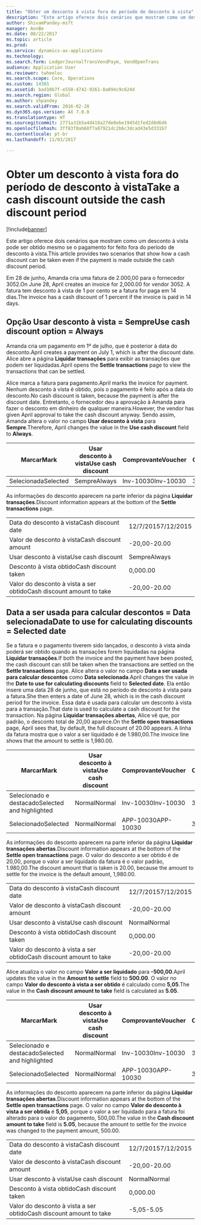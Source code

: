 ```yaml
---
title: "Obter um desconto à vista fora do período de desconto à vista"
description: "Este artigo oferece dois cenários que mostram como um desconto à vista pode ser obtido mesmo se o pagamento for feito fora do período de desconto à vista."
author: ShivamPandey-msft
manager: AnnBe
ms.date: 08/22/2017
ms.topic: article
ms.prod: 
ms.service: dynamics-ax-applications
ms.technology: 
ms.search.form: LedgerJournalTransVendPaym, VendOpenTrans
audience: Application User
ms.reviewer: twheeloc
ms.search.scope: Core, Operations
ms.custom: 14301
ms.assetid: bad10b7f-e550-4742-9261-8a094c9c624d
ms.search.region: Global
ms.author: shpandey
ms.search.validFrom: 2016-02-28
ms.dyn365.ops.version: AX 7.0.0
ms.translationtype: HT
ms.sourcegitcommit: 2771a31b5a4d418a27de0ebe1945d1fed2d8d6d6
ms.openlocfilehash: 3ff83f0ab68f7a87921dc2b6c3dcad43e5d331b7
ms.contentlocale: pt-br
ms.lasthandoff: 11/03/2017

---
```


# <a name="take-a-cash-discount-outside-the-cash-discount-period"></a><span data-ttu-id="7dbfc-103">Obter um desconto à vista fora do período de desconto à vista</span><span class="sxs-lookup"><span data-stu-id="7dbfc-103">Take a cash discount outside the cash discount period</span></span>

[!include[banner](../includes/banner.md)]


<span data-ttu-id="7dbfc-104">Este artigo oferece dois cenários que mostram como um desconto à vista pode ser obtido mesmo se o pagamento for feito fora do período de desconto à vista.</span><span class="sxs-lookup"><span data-stu-id="7dbfc-104">This article provides two scenarios that show how a cash discount can be taken even if the payment is made outside the cash discount period.</span></span>

<span data-ttu-id="7dbfc-105">Em 28 de junho, Amanda cria uma fatura de 2.000,00 para o fornecedor 3052.</span><span class="sxs-lookup"><span data-stu-id="7dbfc-105">On June 28, April creates an invoice for 2,000.00 for vendor 3052.</span></span> <span data-ttu-id="7dbfc-106">A fatura tem desconto à vista de 1 por cento se a fatura for paga em 14 dias.</span><span class="sxs-lookup"><span data-stu-id="7dbfc-106">The invoice has a cash discount of 1 percent if the invoice is paid in 14 days.</span></span>

## <a name="use-cash-discount-option--always"></a><span data-ttu-id="7dbfc-107">Opção Usar desconto à vista = Sempre</span><span class="sxs-lookup"><span data-stu-id="7dbfc-107">Use cash discount option = Always</span></span>
<span data-ttu-id="7dbfc-108">Amanda cria um pagamento em 1º de julho, que é posterior à data do desconto.</span><span class="sxs-lookup"><span data-stu-id="7dbfc-108">April creates a payment on July 1, which is after the discount date.</span></span> <span data-ttu-id="7dbfc-109">Alice abre a página **Liquidar transações** para exibir as transações que podem ser liquidadas.</span><span class="sxs-lookup"><span data-stu-id="7dbfc-109">April opens the **Settle transactions** page to view the transactions that can be settled.</span></span> 

<span data-ttu-id="7dbfc-110">Alice marca a fatura para pagamento.</span><span class="sxs-lookup"><span data-stu-id="7dbfc-110">April marks the invoice for payment.</span></span> <span data-ttu-id="7dbfc-111">Nenhum desconto à vista é obtido, pois o pagamento é feito após a data do desconto.</span><span class="sxs-lookup"><span data-stu-id="7dbfc-111">No cash discount is taken, because the payment is after the discount date.</span></span> <span data-ttu-id="7dbfc-112">Entretanto, o fornecedor deu a aprovação à Amanda para fazer o desconto em dinheiro de qualquer maneira.</span><span class="sxs-lookup"><span data-stu-id="7dbfc-112">However, the vendor has given April approval to take the cash discount anyway.</span></span> <span data-ttu-id="7dbfc-113">Sendo assim, Amanda altera o valor no campo **Usar desconto à vista** para **Sempre**.</span><span class="sxs-lookup"><span data-stu-id="7dbfc-113">Therefore, April changes the value in the **Use cash discount** field to **Always**.</span></span>

| <span data-ttu-id="7dbfc-114">Marcar</span><span class="sxs-lookup"><span data-stu-id="7dbfc-114">Mark</span></span>     | <span data-ttu-id="7dbfc-115">Usar desconto à vista</span><span class="sxs-lookup"><span data-stu-id="7dbfc-115">Use cash discount</span></span> | <span data-ttu-id="7dbfc-116">Comprovante</span><span class="sxs-lookup"><span data-stu-id="7dbfc-116">Voucher</span></span>   | <span data-ttu-id="7dbfc-117">Conta</span><span class="sxs-lookup"><span data-stu-id="7dbfc-117">Account</span></span> | <span data-ttu-id="7dbfc-118">Data do desconto à vista</span><span class="sxs-lookup"><span data-stu-id="7dbfc-118">Cash discount date</span></span> | <span data-ttu-id="7dbfc-119">Data de conclusão</span><span class="sxs-lookup"><span data-stu-id="7dbfc-119">Due date</span></span>  | <span data-ttu-id="7dbfc-120">Fatura</span><span class="sxs-lookup"><span data-stu-id="7dbfc-120">Invoice</span></span> | <span data-ttu-id="7dbfc-121">Valor na moeda da transação</span><span class="sxs-lookup"><span data-stu-id="7dbfc-121">Amount in transaction currency</span></span> | <span data-ttu-id="7dbfc-122">Moeda</span><span class="sxs-lookup"><span data-stu-id="7dbfc-122">Currency</span></span> | <span data-ttu-id="7dbfc-123">Valor para liquidar</span><span class="sxs-lookup"><span data-stu-id="7dbfc-123">Amount to settle</span></span> |
|----------|-------------------|-----------|---------|--------------------|-----------|---------|--------------------------------|----------|------------------|
| <span data-ttu-id="7dbfc-124">Selecionada</span><span class="sxs-lookup"><span data-stu-id="7dbfc-124">Selected</span></span> | <span data-ttu-id="7dbfc-125">Sempre</span><span class="sxs-lookup"><span data-stu-id="7dbfc-125">Always</span></span>            | <span data-ttu-id="7dbfc-126">Inv-10030</span><span class="sxs-lookup"><span data-stu-id="7dbfc-126">Inv-10030</span></span> | <span data-ttu-id="7dbfc-127">3052</span><span class="sxs-lookup"><span data-stu-id="7dbfc-127">3052</span></span>    | <span data-ttu-id="7dbfc-128">28/6/2015</span><span class="sxs-lookup"><span data-stu-id="7dbfc-128">6/28/2015</span></span>          | <span data-ttu-id="7dbfc-129">12/7/2015</span><span class="sxs-lookup"><span data-stu-id="7dbfc-129">7/12/2015</span></span> | <span data-ttu-id="7dbfc-130">10030</span><span class="sxs-lookup"><span data-stu-id="7dbfc-130">10030</span></span>   | <span data-ttu-id="7dbfc-131">-2.000,00</span><span class="sxs-lookup"><span data-stu-id="7dbfc-131">-2,000.00</span></span>                      | <span data-ttu-id="7dbfc-132">USD</span><span class="sxs-lookup"><span data-stu-id="7dbfc-132">USD</span></span>      | <span data-ttu-id="7dbfc-133">-1.980,00</span><span class="sxs-lookup"><span data-stu-id="7dbfc-133">-1,980.00</span></span>        |

<span data-ttu-id="7dbfc-134">As informações do desconto aparecem na parte inferior da página **Liquidar transações**.</span><span class="sxs-lookup"><span data-stu-id="7dbfc-134">Discount information appears at the bottom of the **Settle transactions** page.</span></span>

|                              |           |
|------------------------------|-----------|
| <span data-ttu-id="7dbfc-135">Data do desconto à vista</span><span class="sxs-lookup"><span data-stu-id="7dbfc-135">Cash discount date</span></span>           | <span data-ttu-id="7dbfc-136">12/7/2015</span><span class="sxs-lookup"><span data-stu-id="7dbfc-136">7/12/2015</span></span> |
| <span data-ttu-id="7dbfc-137">Valor de desconto à vista</span><span class="sxs-lookup"><span data-stu-id="7dbfc-137">Cash discount amount</span></span>         | <span data-ttu-id="7dbfc-138">-20,00</span><span class="sxs-lookup"><span data-stu-id="7dbfc-138">-20.00</span></span>    |
| <span data-ttu-id="7dbfc-139">Usar desconto à vista</span><span class="sxs-lookup"><span data-stu-id="7dbfc-139">Use cash discount</span></span>            | <span data-ttu-id="7dbfc-140">Sempre</span><span class="sxs-lookup"><span data-stu-id="7dbfc-140">Always</span></span>    |
| <span data-ttu-id="7dbfc-141">Desconto à vista obtido</span><span class="sxs-lookup"><span data-stu-id="7dbfc-141">Cash discount taken</span></span>          | <span data-ttu-id="7dbfc-142">0,00</span><span class="sxs-lookup"><span data-stu-id="7dbfc-142">0.00</span></span>      |
| <span data-ttu-id="7dbfc-143">Valor do desconto à vista a ser obtido</span><span class="sxs-lookup"><span data-stu-id="7dbfc-143">Cash discount amount to take</span></span> | <span data-ttu-id="7dbfc-144">-20,00</span><span class="sxs-lookup"><span data-stu-id="7dbfc-144">-20.00</span></span>    |

## <a name="date-to-use-for-calculating-discounts--selected-date"></a><span data-ttu-id="7dbfc-145">Data a ser usada para calcular descontos = Data selecionada</span><span class="sxs-lookup"><span data-stu-id="7dbfc-145">Date to use for calculating discounts = Selected date</span></span>
<span data-ttu-id="7dbfc-146">Se a fatura e o pagamento tiverem sido lançados, o desconto à vista ainda poderá ser obtido quando as transações forem liquidadas na página **Liquidar transações**.</span><span class="sxs-lookup"><span data-stu-id="7dbfc-146">If both the invoice and the payment have been posted, the cash discount can still be taken when the transactions are settled on the **Settle transactions** page.</span></span> <span data-ttu-id="7dbfc-147">Alice altera o valor no campo **Data a ser usada para calcular descontos** como **Data selecionada**.</span><span class="sxs-lookup"><span data-stu-id="7dbfc-147">April changes the value in the **Date to use for calculating discounts** field to **Selected date**.</span></span> <span data-ttu-id="7dbfc-148">Ela então insere uma data 28 de junho, que está no período de desconto à vista para a fatura.</span><span class="sxs-lookup"><span data-stu-id="7dbfc-148">She then enters a date of June 28, which is in the cash discount period for the invoice.</span></span> <span data-ttu-id="7dbfc-149">Essa data é usada para calcular um desconto à vista para a transação.</span><span class="sxs-lookup"><span data-stu-id="7dbfc-149">That date is used to calculate a cash discount for the transaction.</span></span> <span data-ttu-id="7dbfc-150">Na página **Liquidar transações abertas**, Alice vê que, por padrão, o desconto total de 20,00 aparece.</span><span class="sxs-lookup"><span data-stu-id="7dbfc-150">On the **Settle open transactions** page, April sees that, by default, the full discount of 20.00 appears.</span></span> <span data-ttu-id="7dbfc-151">A linha da fatura mostra que o valor a ser liquidado é de 1.980,00.</span><span class="sxs-lookup"><span data-stu-id="7dbfc-151">The invoice line shows that the amount to settle is 1,980.00.</span></span>

| <span data-ttu-id="7dbfc-152">Marcar</span><span class="sxs-lookup"><span data-stu-id="7dbfc-152">Mark</span></span>                     | <span data-ttu-id="7dbfc-153">Usar desconto à vista</span><span class="sxs-lookup"><span data-stu-id="7dbfc-153">Use cash discount</span></span> | <span data-ttu-id="7dbfc-154">Comprovante</span><span class="sxs-lookup"><span data-stu-id="7dbfc-154">Voucher</span></span>   | <span data-ttu-id="7dbfc-155">Conta</span><span class="sxs-lookup"><span data-stu-id="7dbfc-155">Account</span></span> | <span data-ttu-id="7dbfc-156">Data do desconto à vista</span><span class="sxs-lookup"><span data-stu-id="7dbfc-156">Cash discount date</span></span> | <span data-ttu-id="7dbfc-157">Data de conclusão</span><span class="sxs-lookup"><span data-stu-id="7dbfc-157">Due date</span></span>  | <span data-ttu-id="7dbfc-158">Fatura</span><span class="sxs-lookup"><span data-stu-id="7dbfc-158">Invoice</span></span> | <span data-ttu-id="7dbfc-159">Valor na moeda da transação</span><span class="sxs-lookup"><span data-stu-id="7dbfc-159">Amount in transaction currency</span></span> | <span data-ttu-id="7dbfc-160">Moeda</span><span class="sxs-lookup"><span data-stu-id="7dbfc-160">Currency</span></span> | <span data-ttu-id="7dbfc-161">Valor para liquidar</span><span class="sxs-lookup"><span data-stu-id="7dbfc-161">Amount to settle</span></span> |
|--------------------------|-------------------|-----------|---------|--------------------|-----------|---------|--------------------------------|----------|------------------|
| <span data-ttu-id="7dbfc-162">Selecionado e destacado</span><span class="sxs-lookup"><span data-stu-id="7dbfc-162">Selected and highlighted</span></span> | <span data-ttu-id="7dbfc-163">Normal</span><span class="sxs-lookup"><span data-stu-id="7dbfc-163">Normal</span></span>            | <span data-ttu-id="7dbfc-164">Inv-10030</span><span class="sxs-lookup"><span data-stu-id="7dbfc-164">Inv-10030</span></span> | <span data-ttu-id="7dbfc-165">3052</span><span class="sxs-lookup"><span data-stu-id="7dbfc-165">3052</span></span>    | <span data-ttu-id="7dbfc-166">28/6/2015</span><span class="sxs-lookup"><span data-stu-id="7dbfc-166">6/28/2015</span></span>          | <span data-ttu-id="7dbfc-167">12/7/2015</span><span class="sxs-lookup"><span data-stu-id="7dbfc-167">7/12/2015</span></span> | <span data-ttu-id="7dbfc-168">10030</span><span class="sxs-lookup"><span data-stu-id="7dbfc-168">10030</span></span>   | <span data-ttu-id="7dbfc-169">-2.000,00</span><span class="sxs-lookup"><span data-stu-id="7dbfc-169">-2,000.00</span></span>                      | <span data-ttu-id="7dbfc-170">USD</span><span class="sxs-lookup"><span data-stu-id="7dbfc-170">USD</span></span>      | <span data-ttu-id="7dbfc-171">-1.980,00</span><span class="sxs-lookup"><span data-stu-id="7dbfc-171">-1,980.00</span></span>        |
| <span data-ttu-id="7dbfc-172">Selecionado</span><span class="sxs-lookup"><span data-stu-id="7dbfc-172">Selected</span></span>                 | <span data-ttu-id="7dbfc-173">Normal</span><span class="sxs-lookup"><span data-stu-id="7dbfc-173">Normal</span></span>            | <span data-ttu-id="7dbfc-174">APP-10030</span><span class="sxs-lookup"><span data-stu-id="7dbfc-174">APP-10030</span></span> | <span data-ttu-id="7dbfc-175">3052</span><span class="sxs-lookup"><span data-stu-id="7dbfc-175">3052</span></span>    | <span data-ttu-id="7dbfc-176">15/7/2015</span><span class="sxs-lookup"><span data-stu-id="7dbfc-176">7/15/2015</span></span>          | <span data-ttu-id="7dbfc-177">15/7/2015</span><span class="sxs-lookup"><span data-stu-id="7dbfc-177">7/15/2015</span></span> |         | <span data-ttu-id="7dbfc-178">500,00</span><span class="sxs-lookup"><span data-stu-id="7dbfc-178">500.00</span></span>                         | <span data-ttu-id="7dbfc-179">USD</span><span class="sxs-lookup"><span data-stu-id="7dbfc-179">USD</span></span>      | <span data-ttu-id="7dbfc-180">500,00</span><span class="sxs-lookup"><span data-stu-id="7dbfc-180">500.00</span></span>           |

<span data-ttu-id="7dbfc-181">As informações do desconto aparecem na parte inferior da página **Liquidar transações abertas**.</span><span class="sxs-lookup"><span data-stu-id="7dbfc-181">Discount information appears at the bottom of the **Settle open transactions** page.</span></span> <span data-ttu-id="7dbfc-182">O valor do desconto a ser obtido é de 20,00, porque o valor a ser liquidado da fatura é o valor padrão, 1.980,00.</span><span class="sxs-lookup"><span data-stu-id="7dbfc-182">The discount amount that is taken is 20.00, because the amount to settle for the invoice is the default amount, 1,980.00.</span></span>

|                              |           |
|------------------------------|-----------|
| <span data-ttu-id="7dbfc-183">Data do desconto à vista</span><span class="sxs-lookup"><span data-stu-id="7dbfc-183">Cash discount date</span></span>           | <span data-ttu-id="7dbfc-184">12/7/2015</span><span class="sxs-lookup"><span data-stu-id="7dbfc-184">7/12/2015</span></span> |
| <span data-ttu-id="7dbfc-185">Valor de desconto à vista</span><span class="sxs-lookup"><span data-stu-id="7dbfc-185">Cash discount amount</span></span>         | <span data-ttu-id="7dbfc-186">-20,00</span><span class="sxs-lookup"><span data-stu-id="7dbfc-186">-20.00</span></span>    |
| <span data-ttu-id="7dbfc-187">Usar desconto à vista</span><span class="sxs-lookup"><span data-stu-id="7dbfc-187">Use cash discount</span></span>            | <span data-ttu-id="7dbfc-188">Normal</span><span class="sxs-lookup"><span data-stu-id="7dbfc-188">Normal</span></span>    |
| <span data-ttu-id="7dbfc-189">Desconto à vista obtido</span><span class="sxs-lookup"><span data-stu-id="7dbfc-189">Cash discount taken</span></span>          | <span data-ttu-id="7dbfc-190">0,00</span><span class="sxs-lookup"><span data-stu-id="7dbfc-190">0.00</span></span>      |
| <span data-ttu-id="7dbfc-191">Valor do desconto à vista a ser obtido</span><span class="sxs-lookup"><span data-stu-id="7dbfc-191">Cash discount amount to take</span></span> | <span data-ttu-id="7dbfc-192">-20,00</span><span class="sxs-lookup"><span data-stu-id="7dbfc-192">-20.00</span></span>    |

<span data-ttu-id="7dbfc-193">Alice atualiza o valor no campo **Valor a ser liquidado** para **-500,00**.</span><span class="sxs-lookup"><span data-stu-id="7dbfc-193">April updates the value in the **Amount to settle** field to **500.00**.</span></span> <span data-ttu-id="7dbfc-194">O valor no campo **Valor do desconto à vista a ser obtido** é calculado como **5,05**.</span><span class="sxs-lookup"><span data-stu-id="7dbfc-194">The value in the **Cash discount amount to take** field is calculated as **5.05**.</span></span>

| <span data-ttu-id="7dbfc-195">Marcar</span><span class="sxs-lookup"><span data-stu-id="7dbfc-195">Mark</span></span>                     | <span data-ttu-id="7dbfc-196">Usar desconto à vista</span><span class="sxs-lookup"><span data-stu-id="7dbfc-196">Use cash discount</span></span> | <span data-ttu-id="7dbfc-197">Comprovante</span><span class="sxs-lookup"><span data-stu-id="7dbfc-197">Voucher</span></span>   | <span data-ttu-id="7dbfc-198">Conta</span><span class="sxs-lookup"><span data-stu-id="7dbfc-198">Account</span></span> | <span data-ttu-id="7dbfc-199">Data</span><span class="sxs-lookup"><span data-stu-id="7dbfc-199">Date</span></span>      | <span data-ttu-id="7dbfc-200">Data de conclusão</span><span class="sxs-lookup"><span data-stu-id="7dbfc-200">Due date</span></span>  | <span data-ttu-id="7dbfc-201">Fatura</span><span class="sxs-lookup"><span data-stu-id="7dbfc-201">Invoice</span></span> | <span data-ttu-id="7dbfc-202">Valor na moeda da transação</span><span class="sxs-lookup"><span data-stu-id="7dbfc-202">Amount in transaction currency</span></span> | <span data-ttu-id="7dbfc-203">Moeda</span><span class="sxs-lookup"><span data-stu-id="7dbfc-203">Currency</span></span> | <span data-ttu-id="7dbfc-204">Valor para liquidar</span><span class="sxs-lookup"><span data-stu-id="7dbfc-204">Amount to settle</span></span> |
|--------------------------|-------------------|-----------|---------|-----------|-----------|---------|--------------------------------|----------|------------------|
| <span data-ttu-id="7dbfc-205">Selecionado e destacado</span><span class="sxs-lookup"><span data-stu-id="7dbfc-205">Selected and highlighted</span></span> | <span data-ttu-id="7dbfc-206">Normal</span><span class="sxs-lookup"><span data-stu-id="7dbfc-206">Normal</span></span>            | <span data-ttu-id="7dbfc-207">Inv-10030</span><span class="sxs-lookup"><span data-stu-id="7dbfc-207">Inv-10030</span></span> | <span data-ttu-id="7dbfc-208">3052</span><span class="sxs-lookup"><span data-stu-id="7dbfc-208">3052</span></span>    | <span data-ttu-id="7dbfc-209">28/6/2015</span><span class="sxs-lookup"><span data-stu-id="7dbfc-209">6/28/2015</span></span> | <span data-ttu-id="7dbfc-210">12/7/2015</span><span class="sxs-lookup"><span data-stu-id="7dbfc-210">7/12/2015</span></span> | <span data-ttu-id="7dbfc-211">10030</span><span class="sxs-lookup"><span data-stu-id="7dbfc-211">10030</span></span>   | <span data-ttu-id="7dbfc-212">2.000,00</span><span class="sxs-lookup"><span data-stu-id="7dbfc-212">2,000.00</span></span>                       | <span data-ttu-id="7dbfc-213">USD</span><span class="sxs-lookup"><span data-stu-id="7dbfc-213">USD</span></span>      | <span data-ttu-id="7dbfc-214">-500,00</span><span class="sxs-lookup"><span data-stu-id="7dbfc-214">-500.00</span></span>          |
| <span data-ttu-id="7dbfc-215">Selecionado</span><span class="sxs-lookup"><span data-stu-id="7dbfc-215">Selected</span></span>                 | <span data-ttu-id="7dbfc-216">Normal</span><span class="sxs-lookup"><span data-stu-id="7dbfc-216">Normal</span></span>            | <span data-ttu-id="7dbfc-217">APP-10030</span><span class="sxs-lookup"><span data-stu-id="7dbfc-217">APP-10030</span></span> | <span data-ttu-id="7dbfc-218">3052</span><span class="sxs-lookup"><span data-stu-id="7dbfc-218">3052</span></span>    | <span data-ttu-id="7dbfc-219">15/7/2015</span><span class="sxs-lookup"><span data-stu-id="7dbfc-219">7/15/2015</span></span> | <span data-ttu-id="7dbfc-220">15/7/2015</span><span class="sxs-lookup"><span data-stu-id="7dbfc-220">7/15/2015</span></span> |         | <span data-ttu-id="7dbfc-221">500,00</span><span class="sxs-lookup"><span data-stu-id="7dbfc-221">500.00</span></span>                         | <span data-ttu-id="7dbfc-222">USD</span><span class="sxs-lookup"><span data-stu-id="7dbfc-222">USD</span></span>      | <span data-ttu-id="7dbfc-223">500,00</span><span class="sxs-lookup"><span data-stu-id="7dbfc-223">500.00</span></span>           |

<span data-ttu-id="7dbfc-224">As informações do desconto aparecem na parte inferior da página **Liquidar transações abertas**.</span><span class="sxs-lookup"><span data-stu-id="7dbfc-224">Discount information appears at the bottom of the **Settle open transactions** page.</span></span> <span data-ttu-id="7dbfc-225">O valor no campo **Valor do desconto à vista a ser obtida** é **5,05**, porque o valor a ser liquidado para a fatura foi alterado para o valor do pagamento, 500,00.</span><span class="sxs-lookup"><span data-stu-id="7dbfc-225">The value in the **Cash discount amount to take** field is **5.05**, because the amount to settle for the invoice was changed to the payment amount, 500.00.</span></span>

|                              |           |
|------------------------------|-----------|
| <span data-ttu-id="7dbfc-226">Data do desconto à vista</span><span class="sxs-lookup"><span data-stu-id="7dbfc-226">Cash discount date</span></span>           | <span data-ttu-id="7dbfc-227">12/7/2015</span><span class="sxs-lookup"><span data-stu-id="7dbfc-227">7/12/2015</span></span> |
| <span data-ttu-id="7dbfc-228">Valor de desconto à vista</span><span class="sxs-lookup"><span data-stu-id="7dbfc-228">Cash discount amount</span></span>         | <span data-ttu-id="7dbfc-229">-20,00</span><span class="sxs-lookup"><span data-stu-id="7dbfc-229">-20.00</span></span>    |
| <span data-ttu-id="7dbfc-230">Usar desconto à vista</span><span class="sxs-lookup"><span data-stu-id="7dbfc-230">Use cash discount</span></span>            | <span data-ttu-id="7dbfc-231">Normal</span><span class="sxs-lookup"><span data-stu-id="7dbfc-231">Normal</span></span>    |
| <span data-ttu-id="7dbfc-232">Desconto à vista obtido</span><span class="sxs-lookup"><span data-stu-id="7dbfc-232">Cash discount taken</span></span>          | <span data-ttu-id="7dbfc-233">0,00</span><span class="sxs-lookup"><span data-stu-id="7dbfc-233">0.00</span></span>      |
| <span data-ttu-id="7dbfc-234">Valor do desconto à vista a ser obtido</span><span class="sxs-lookup"><span data-stu-id="7dbfc-234">Cash discount amount to take</span></span> | <span data-ttu-id="7dbfc-235">-5,05</span><span class="sxs-lookup"><span data-stu-id="7dbfc-235">-5.05</span></span>     |






